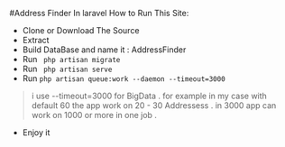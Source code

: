 #Address Finder In laravel
How to Run This Site:
* Clone or Download The Source
* Extract 
* Build DataBase and name it : AddressFinder
* Run ``` php artisan migrate``` 
* Run ``` php artisan serve```
* Run ```php artisan queue:work --daemon --timeout=3000``` 
> i use --timeout=3000 for BigData . 
> for example in my case with default 60 the app work on 20 - 30 Addressess . 
> in 3000 app can work on 1000 or more in one job . 
* Enjoy it
